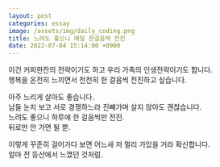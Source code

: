 ```yaml
---
layout: post
categories: essay
image: /assets/img/daily_coding.png
title: 느려도 좋으니 매일 한걸음씩 전진
date: 2022-07-04 15:14:00 +0900
---
```


이건 커피한잔의 전략이기도 하고 우리 가족의 인생전략이기도 합니다.  
행복을 온전히 느끼면서 천천히 한 걸음씩 전진하고 싶습니다.

아주 느리게 살아도 좋습니다.  
남들 눈치 보고 서로 경쟁하느라 진빼가며 살지 않아도 괜찮습니다.  
느려도 좋으니 하루에 한 걸음씩만 전진.  
뒤로만 안 가면 될 뿐.

이렇게 꾸준히 걸어가다 보면 어느새 저 멀리 가있을 거라 확신합니다.  
얼마 전 등산에서 느꼈던 것처럼.